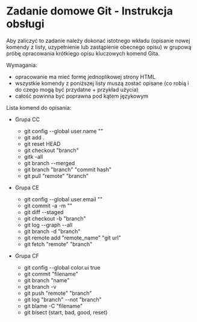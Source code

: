# Zadanie domowe Git - Instrukcja obsługi
Aby zaliczyć to zadanie należy dokonać istotnego wkładu (opisanie nowej komendy z listy, uzypełnienie lub zastąpienie obecnego opisu) w grupową próbę opracowania krótkiego opisu kluczowych komend Gita.


Wymagania:
 * opracowanie ma mieć formę jednoplikowej strony HTML
 * wszystkie komendy z poniższej listy muszą zostać opisane (co robią i do czego mogą być przydatne + przykład użycia)
 * całość powinna być poprawna pod kątem językowym
 
 Lista komend do opisania:
 
  * Grupa CC
    * git config --global user.name ""
    * git add .
    * git reset HEAD
    * git checkout "branch"
    * gitk -all
    * git branch --merged
    * git branch "branch" "commit hash"
    * git pull "remote" "branch"
    
  * Grupa CE
    * git config --global user.email ""
    * git commit -a -m ""
    * git diff --staged
    * git checkout -b "branch"
    * git log --graph --all
    * git branch -d "branch"
    * git remote add "remote_name" "git url"
    * git fetch "remote" "branch"
  
  * Grupa CF
    * git config --global color.ui true
    * git commit "filename"
    * git branch "name"
    * git branch -v
    * git push "remote" "branch"
    * git log "branch" --not "branch"
    * git blame -C "filename"
    * git bisect (start, bad, good, reset)
